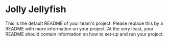 # Jolly Jellyfish
This is the default README of your team's project. Please replace this by a README with more information on your project. At the very least, your README should contain information on how to set-up and run your project.

